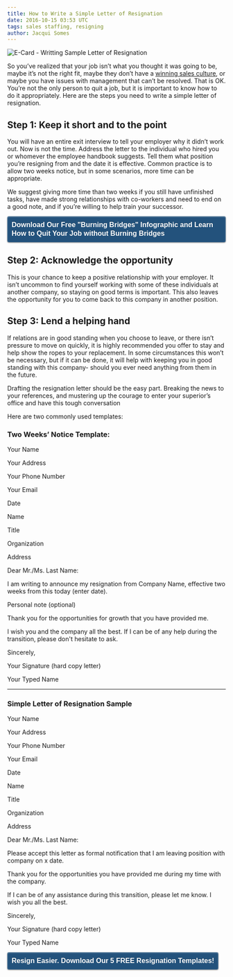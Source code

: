```yaml
---
title: How to Write a Simple Letter of Resignation
date: 2016-10-15 03:53 UTC
tags: sales staffing, resigning
author: Jacqui Somes
---
```

![E-Card - Writting Sample Letter of Resignation](/images/blog/banner__sample-letter-of-resignation.png)

So you’ve realized that your job isn’t what you thought it was going to be, maybe it’s not the right fit, maybe they don’t have a [winning sales culture](/blog/how-to-develop-a-successful-high-performance-sales-culture.html), or maybe you have issues with management that can’t be resolved. That is OK. You’re not the only person to quit a job, but it is important to know how to do it appropriately. Here are the steps you need to write a simple letter of resignation.

## Step 1: Keep it short and to the point

You will have an entire exit interview to tell your employer why it didn’t work out. Now is not the time.
Address the letter to the individual who hired you or whomever the employee handbook suggests.
Tell them what position you’re resigning from and the date it is effective.
Common practice is to allow two weeks notice, but in some scenarios, more time can be appropriate.

We suggest giving more time than two weeks if you still have unfinished tasks, have made strong relationships with co-workers and need to end on a good note, and if you’re willing to help train your successor.


<a href="https://cognitelabs.leadpages.co/leadbox/14605dd73f72a2%3A17d7e942bb46dc/5758753487978496/" target="_blank" style="background: rgb(35, 82, 124); color: rgb(255, 255, 255); text-decoration: none; font-family: Helvetica, Arial, sans-serif; font-weight: bold; font-size: 16px; line-height: 20px; padding: 10px; display: inline-block; border-radius: 4px; text-shadow: rgba(0, 0, 0, 0.247059) 0px -1px 1px; box-shadow: rgba(255, 255, 255, 0.498039) 0px 1px 3px inset, rgba(0, 0, 0, 0.498039) 0px 1px 3px;">Download Our Free "Burning Bridges" Infographic and Learn How to Quit Your Job without Burning Bridges</a><script data-leadbox="14605dd73f72a2:17d7e942bb46dc" data-url="https://cognitelabs.leadpages.co/leadbox/14605dd73f72a2%3A17d7e942bb46dc/5758753487978496/" data-config="%7B%7D" type="text/javascript" src="https://cognitelabs.leadpages.co/leadbox-1476719971.js"></script>


## Step 2: Acknowledge the opportunity

This is your chance to keep a positive relationship with your employer. It isn’t uncommon to find yourself working with some of these individuals at another company, so staying on good terms is important. This also leaves the opportunity for you to come back to this company in another position.

## Step 3: Lend a helping hand

If relations are in good standing when you choose to leave, or there isn’t pressure to move on quickly, it is highly recommended you offer to stay and help show the ropes to your replacement. In some circumstances this won’t be necessary, but if it can be done, it will help with keeping you in good standing with this company- should you ever need anything from them in the future.

Drafting the resignation letter should be the easy part. Breaking the news to your references, and mustering up the courage to enter your superior’s office and have this tough conversation

Here are two commonly used templates:


### Two Weeks’ Notice Template:

<p class="mb-none">Your Name</p>
<p class="mb-none">Your Address</p>
<p class="mb-none">Your Phone Number</p>
<p class="mb-none">Your Email</p>
<p class="mb-none">Date</p>
<p class="mb-none">Name</p>
<p class="mb-none">Title</p>
<p class="mb-none">Organization</p>
<p>Address</p>

Dear Mr./Ms. Last Name:

I am writing to announce my resignation from Company Name, effective two weeks from this today (enter date).

Personal note (optional)

Thank you for the opportunities for growth that you have provided me.

I wish you and the company all the best. If I can be of any help during the transition, please don't hesitate to ask.

Sincerely,

<p class="mb-none">Your Signature (hard copy letter)</p>
Your Typed Name

---

### Simple Letter of Resignation Sample

<p class="mb-none">Your Name</p>
<p class="mb-none">Your Address</p>
<p class="mb-none">Your Phone Number</p>
<p class="mb-none">Your Email</p>
<p class="mb-none">Date</p>
<p class="mb-none">Name</p>
<p class="mb-none">Title</p>
<p class="mb-none">Organization</p>
<p>Address</p>

Dear Mr./Ms. Last Name:

Please accept this letter as formal notification that I am leaving position with company on x date.

Thank you for the opportunities you have provided me during my time with the company.

If I can be of any assistance during this transition, please let me know. I wish you all the best.

Sincerely,

<p class="mb-none">Your Signature (hard copy letter)</p>
Your Typed Name

<a href="https://cognitelabs.leadpages.co/leadbox/140c5e273f72a2%3A17d7e942bb46dc/5763568280535040/" target="_blank" style="background: rgb(35, 82, 124); color: rgb(255, 255, 255); text-decoration: none; font-family: Helvetica, Arial, sans-serif; font-weight: bold; font-size: 16px; line-height: 20px; padding: 10px; display: inline-block; border-radius: 4px; text-shadow: rgba(0, 0, 0, 0.247059) 0px -1px 1px; box-shadow: rgba(255, 255, 255, 0.498039) 0px 1px 3px inset, rgba(0, 0, 0, 0.498039) 0px 1px 3px;">Resign Easier. Download Our 5 FREE Resignation Templates!</a><script data-leadbox="140c5e273f72a2:17d7e942bb46dc" data-url="https://cognitelabs.leadpages.co/leadbox/140c5e273f72a2%3A17d7e942bb46dc/5763568280535040/" data-config="%7B%7D" type="text/javascript" src="https://cognitelabs.leadpages.co/leadbox-1476719971.js"></script>
